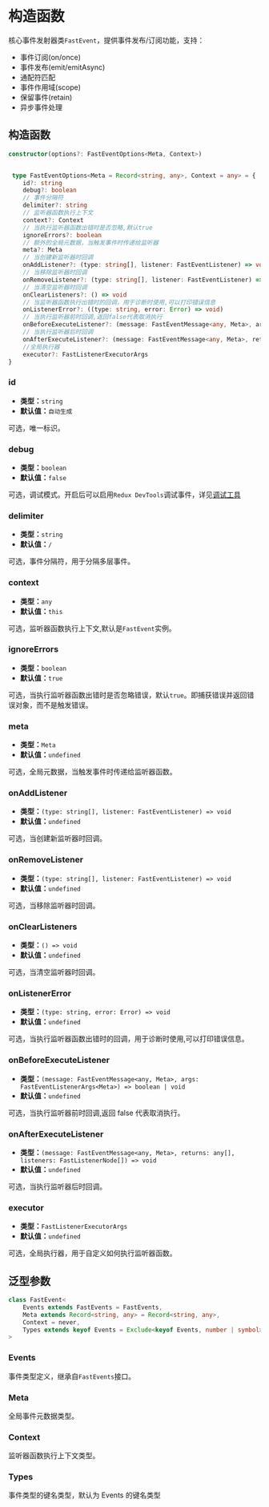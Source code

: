 # 构造函数

核心事件发射器类`FastEvent`，提供事件发布/订阅功能，支持：

-   事件订阅(on/once)
-   事件发布(emit/emitAsync)
-   通配符匹配
-   事件作用域(scope)
-   保留事件(retain)
-   异步事件处理

## 构造函数

```ts
constructor(options?: FastEventOptions<Meta, Context>)


 type FastEventOptions<Meta = Record<string, any>, Context = any> = {
    id?: string
    debug?: boolean
    // 事件分隔符
    delimiter?: string
    // 监听器函数执行上下文
    context?: Context
    // 当执行监听器函数出错时是否忽略,默认true
    ignoreErrors?: boolean
    // 额外的全局元数据，当触发事件时传递给监听器
    meta?: Meta
    // 当创建新监听器时回调
    onAddListener?: (type: string[], listener: FastEventListener) => void
    // 当移除监听器时回调
    onRemoveListener?: (type: string[], listener: FastEventListener) => void
    // 当清空监听器时回调
    onClearListeners?: () => void
    // 当监听器函数执行出错时的回调，用于诊断时使用,可以打印错误信息
    onListenerError?: ((type: string, error: Error) => void)
    // 当执行监听器前时回调,返回false代表取消执行
    onBeforeExecuteListener?: (message: FastEventMessage<any, Meta>, args: FastEventListenerArgs<Meta>) => boolean | void
    // 当执行监听器后时回调
    onAfterExecuteListener?: (message: FastEventMessage<any, Meta>, returns: any[], listeners: FastListenerNode[]) => void
    //全局执行器
    executor?: FastListenerExecutorArgs
}
```

### id

-   **类型：**`string`
-   **默认值：**`自动生成`

可选，唯一标识。

### debug

-   **类型：**`boolean`
-   **默认值：**`false`

可选，调试模式。开启后可以启用`Redux DevTools`调试事件，详见[调试工具](../../guide/use/devTools)

### delimiter

-   **类型：**`string`
-   **默认值：**`/`

可选，事件分隔符，用于分隔多层事件。

### context

-   **类型：**`any`
-   **默认值：**`this`

可选，监听器函数执行上下文,默认是`FastEvent`实例。

### ignoreErrors

-   **类型：**`boolean`
-   **默认值：**`true`

可选，当执行监听器函数出错时是否忽略错误，默认`true`。即捕获错误并返回错误对象，而不是触发错误。

### meta

-   **类型：**`Meta`
-   **默认值：**`undefined`

可选，全局元数据，当触发事件时传递给监听器函数。

### onAddListener

-   **类型：**`(type: string[], listener: FastEventListener) => void`
-   **默认值：**`undefined`

可选，当创建新监听器时回调。

### onRemoveListener

-   **类型：**`(type: string[], listener: FastEventListener) => void`
-   **默认值：**`undefined`

可选，当移除监听器时回调。

### onClearListeners

-   **类型：**`() => void`
-   **默认值：**`undefined`

可选，当清空监听器时回调。

### onListenerError

-   **类型：**`(type: string, error: Error) => void`
-   **默认值：**`undefined`

可选，当执行监听器函数出错时的回调，用于诊断时使用,可以打印错误信息。

### onBeforeExecuteListener

-   **类型：**`(message: FastEventMessage<any, Meta>, args: FastEventListenerArgs<Meta>) => boolean | void`
-   **默认值：**`undefined`

可选，当执行监听器前时回调,返回 false 代表取消执行。

### onAfterExecuteListener

-   **类型：**`(message: FastEventMessage<any, Meta>, returns: any[], listeners: FastListenerNode[]) => void`
-   **默认值：**`undefined`

可选，当执行监听器后时回调。

### executor

-   **类型：**`FastListenerExecutorArgs`
-   **默认值：**`undefined`

可选，全局执行器，用于自定义如何执行监听器函数。

## 泛型参数

```ts
class FastEvent<
    Events extends FastEvents = FastEvents,
    Meta extends Record<string, any> = Record<string, any>,
    Context = never,
    Types extends keyof Events = Exclude<keyof Events, number | symbol>
>
```

### Events

事件类型定义，继承自`FastEvents`接口。

### Meta

全局事件元数据类型。

### Context

监听器函数执行上下文类型。

### Types

事件类型的键名类型，默认为 Events 的键名类型
